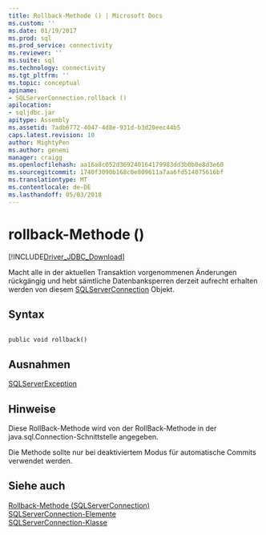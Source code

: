 ```yaml
---
title: Rollback-Methode () | Microsoft Docs
ms.custom: ''
ms.date: 01/19/2017
ms.prod: sql
ms.prod_service: connectivity
ms.reviewer: ''
ms.suite: sql
ms.technology: connectivity
ms.tgt_pltfrm: ''
ms.topic: conceptual
apiname:
- SQLServerConnection.rollback ()
apilocation:
- sqljdbc.jar
apitype: Assembly
ms.assetid: 7adb6772-4047-4d8e-931d-b3d20eec44b5
caps.latest.revision: 10
author: MightyPen
ms.author: genemi
manager: craigg
ms.openlocfilehash: aa16a8c052d369240164179983dd3b0b0e8d3e60
ms.sourcegitcommit: 1740f3090b168c0e809611a7aa6fd514075616bf
ms.translationtype: MT
ms.contentlocale: de-DE
ms.lasthandoff: 05/03/2018
---
```

# <a name="rollback-method-"></a>rollback-Methode ()
[!INCLUDE[Driver_JDBC_Download](../../../includes/driver_jdbc_download.md)]

  Macht alle in der aktuellen Transaktion vorgenommenen Änderungen rückgängig und hebt sämtliche Datenbanksperren derzeit aufrecht erhalten werden von diesem [SQLServerConnection](../../../connect/jdbc/reference/sqlserverconnection-class.md) Objekt.  
  
## <a name="syntax"></a>Syntax  
  
```  
  
public void rollback()  
```  
  
## <a name="exceptions"></a>Ausnahmen  
 [SQLServerException](../../../connect/jdbc/reference/sqlserverexception-class.md)  
  
## <a name="remarks"></a>Hinweise  
 Diese RollBack-Methode wird von der RollBack-Methode in der java.sql.Connection-Schnittstelle angegeben.  
  
 Die Methode sollte nur bei deaktiviertem Modus für automatische Commits verwendet werden.  
  
## <a name="see-also"></a>Siehe auch  
 [Rollback-Methode &#40;SQLServerConnection&#41;](../../../connect/jdbc/reference/rollback-method-sqlserverconnection.md)   
 [SQLServerConnection-Elemente](../../../connect/jdbc/reference/sqlserverconnection-members.md)   
 [SQLServerConnection-Klasse](../../../connect/jdbc/reference/sqlserverconnection-class.md)  
  
  
